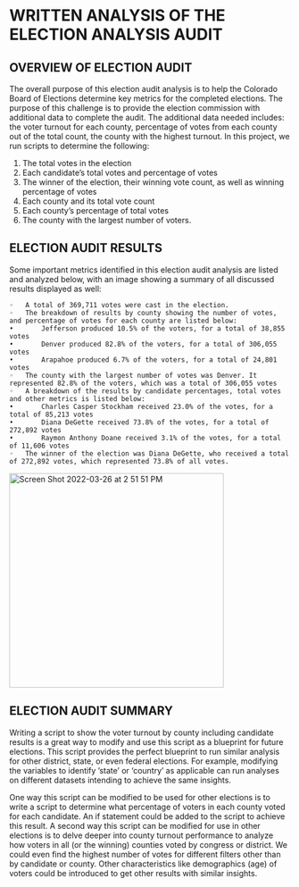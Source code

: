 # WRITTEN ANALYSIS OF THE ELECTION ANALYSIS AUDIT

## OVERVIEW OF ELECTION AUDIT
The overall purpose of this election audit analysis is to help the Colorado Board of Elections determine key metrics for the completed elections. The purpose of this challenge is to provide the election commission with additional data to complete the audit. The additional data needed includes: the voter turnout for each county, percentage of votes from each county out of the total count, the county with the highest turnout. In this project, we run scripts to determine the following:

1. The total votes in the election
2. Each candidate’s total votes and percentage of votes
3. The winner of the election, their winning vote count, as well as winning percentage of votes
4. Each county and its total vote count
5. Each county’s percentage of total votes
6. The county with the largest number of voters.


## ELECTION AUDIT RESULTS
Some important metrics identified in this election audit analysis are listed and analyzed below, with an image showing a summary of all discussed results displayed as well:

	◦	A total of 369,711 votes were cast in the election.
	◦	The breakdown of results by county showing the number of votes, and percentage of votes for each county are listed below:
	•		Jefferson produced 10.5% of the voters, for a total of 38,855 votes
	•		Denver produced 82.8% of the voters, for a total of 306,055 votes
	•		Arapahoe produced 6.7% of the voters, for a total of 24,801 votes
	◦	The county with the largest number of votes was Denver. It represented 82.8% of the voters, which was a total of 306,055 votes
	◦	A breakdown of the results by candidate percentages, total votes and other metrics is listed below:
	•		Charles Casper Stockham received 23.0% of the votes, for a total of 85,213 votes
	•		Diana DeGette received 73.8% of the votes, for a total of 272,892 votes
	•		Raymon Anthony Doane received 3.1% of the votes, for a total of 11,606 votes
	◦	The winner of the election was Diana DeGette, who received a total of 272,892 votes, which represented 73.8% of all votes.
<img width="384" alt="Screen Shot 2022-03-26 at 2 51 51 PM" src="https://user-images.githubusercontent.com/100884241/160253224-10170d2a-656f-4722-8049-6adc871a3fc6.png">



## ELECTION AUDIT SUMMARY
Writing a script to show the voter turnout by county including candidate results is a great way to modify and use this script as a blueprint for future elections. This script provides the perfect blueprint to run similar analysis for other district, state, or even federal elections. For example, modifying the variables to identify ’state’ or ‘country’ as applicable can run analyses on different datasets intending to achieve the same insights.

One way this script can be modified to be used for other elections is to write a script to determine what percentage of voters in each county voted for each candidate. An if statement could be added to the script to achieve this result. A second way this script can be modified for use in other elections is to delve deeper into county turnout performance to analyze how voters in all (or the winning) counties voted by congress or district. We could even find the highest number of votes for different filters other than by candidate or county. Other characteristics like demographics (age) of voters could be introduced to get other results with similar insights.


